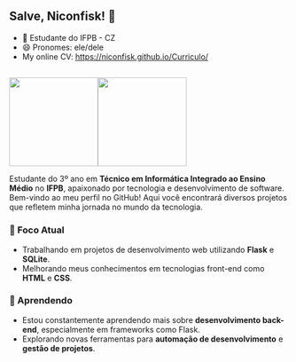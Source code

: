 ## Salve, Niconfisk! 👋
- 🌱 Estudante do IFPB - CZ 
- 😄 Pronomes: ele/dele
- My online CV: https://niconfisk.github.io/Curriculo/
##

<div style="display: flex">
  <img height="160em" src="https://github-readme-stats.vercel.app/api?username=Niconfisk&show_icons=true&theme=algolia&include_all_commits=true&count_private=true"/>
  <img height="160em" src="https://github-readme-stats-eight-theta.vercel.app/api/top-langs/?username=Niconfisk&layout=compact&langs_count=8&theme=algolia"/&gt;>
</div>

Estudante do 3º ano em **Técnico em Informática Integrado ao Ensino Médio** no **IFPB**, apaixonado por tecnologia e desenvolvimento de software. Bem-vindo ao meu perfil no GitHub! Aqui você encontrará diversos projetos que refletem minha jornada no mundo da tecnologia.

### 🔭 Foco Atual
- Trabalhando em projetos de desenvolvimento web utilizando **Flask** e **SQLite**.
- Melhorando meus conhecimentos em tecnologias front-end como **HTML** e **CSS**.

### 🌱 Aprendendo
- Estou constantemente aprendendo mais sobre **desenvolvimento back-end**, especialmente em frameworks como Flask.
- Explorando novas ferramentas para **automação de desenvolvimento** e **gestão de projetos**.

